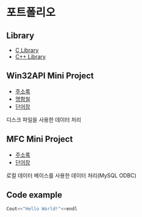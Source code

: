 # 포트폴리오

## Library
* [C Library]()
* [C++ Library]()

## Win32API Mini Project

* [주소록](https://github.com/JBK501/Projects/tree/main/C_Projects/AddressBook) 
* [명함철]()
* [단어장]()

디스크 파일을 사용한 데이터 처리

## MFC Mini Project

* [주소록]()
* [단어장]()

로컬 데이터 베이스를 사용한 데이터 처리(MySQL ODBC)

## Code example
```c++
Cout<<"Hello World!"<<endl
```
